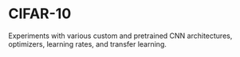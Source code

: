 # CIFAR-10 
Experiments with various custom and pretrained CNN architectures, optimizers, learning rates, and transfer learning. 
